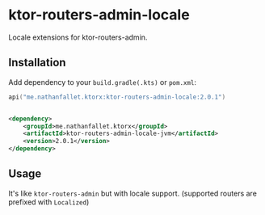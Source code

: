 # ktor-routers-admin-locale

Locale extensions for ktor-routers-admin.

## Installation

Add dependency to your `build.gradle(.kts)` or `pom.xml`:

```kotlin
api("me.nathanfallet.ktorx:ktor-routers-admin-locale:2.0.1")
```

```xml

<dependency>
    <groupId>me.nathanfallet.ktorx</groupId>
    <artifactId>ktor-routers-admin-locale-jvm</artifactId>
    <version>2.0.1</version>
</dependency>
```

## Usage

It's like `ktor-routers-admin` but with locale support. (supported routers are prefixed with `Localized`)


